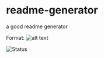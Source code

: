 # readme-generator
a good readme generator

Format: ![alt text](url)

![Status](https://img.shields.io/travis/USER/REPO.svg)
